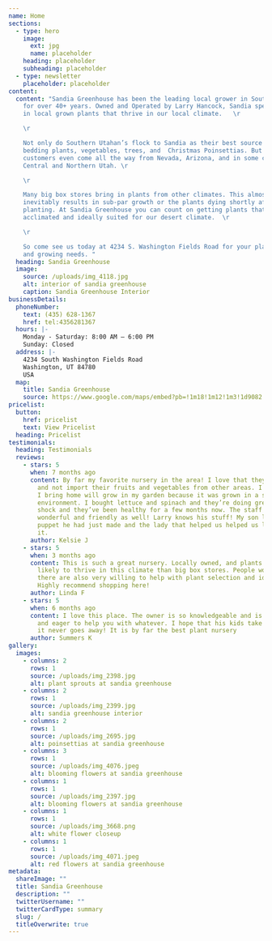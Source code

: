 ```yaml
---
name: Home
sections:
  - type: hero
    image:
      ext: jpg
      name: placeholder
    heading: placeholder
    subheading: placeholder
  - type: newsletter
    placeholder: placeholder
content:
  content: "Sandia Greenhouse has been the leading local grower in Southern Utah
    for over 40+ years. Owned and Operated by Larry Hancock, Sandia specializes
    in local grown plants that thrive in our local climate.   \r

    \r

    Not only do Southern Utahan’s flock to Sandia as their best source of
    bedding plants, vegetables, trees, and  Christmas Poinsettias. But loyal
    customers even come all the way from Nevada, Arizona, and in some cases even
    Central and Northern Utah. \r

    \r

    Many big box stores bring in plants from other climates. This almost
    inevitably results in sub-par growth or the plants dying shortly after
    planting. At Sandia Greenhouse you can count on getting plants that are
    acclimated and ideally suited for our desert climate.  \r

    \r

    So come see us today at 4234 S. Washington Fields Road for your plant
    and growing needs. "
  heading: Sandia Greenhouse
  image:
    source: /uploads/img_4118.jpg
    alt: interior of sandia greenhouse
    caption: Sandia Greenhouse Interior
businessDetails:
  phoneNumber:
    text: (435) 628-1367
    href: tel:4356281367
  hours: |-
    Monday - Saturday: 8:00 AM – 6:00 PM
    Sunday: Closed
  address: |-
    4234 South Washington Fields Road
    Washington, UT 84780
    USA
  map:
    title: Sandia Greenhouse
    source: https://www.google.com/maps/embed?pb=!1m18!1m12!1m3!1d9082.308093420364!2d-113.49388616862824!3d37.07227605624661!2m3!1f0!2f0!3f0!3m2!1i1024!2i768!4f13.1!3m3!1m2!1s0x80ca50a0fa23009f%3A0xf0c811af3d90c8ed!2sSandia%20Nursery!5e0!3m2!1sen!2sus!4v1654447409954!5m2!1sen!2sus
pricelist:
  button:
    href: pricelist
    text: View Pricelist
  heading: Pricelist
testimonials:
  heading: Testimonials
  reviews:
    - stars: 5
      when: 7 months ago
      content: By far my favorite nursery in the area! I love that they grow from seed
        and not import their fruits and vegetables from other areas. I know what
        I bring home will grow in my garden because it was grown in a similar
        environment. I bought lettuce and spinach and they’re doing great! No
        shock and they’ve been healthy for a few months now. The staff is
        wonderful and friendly as well! Larry knows his stuff! My son lost his
        puppet he had just made and the lady that helped us helped us look for
        it.
      author: Kelsie J
    - stars: 5
      when: 3 months ago
      content: This is such a great nursery. Locally owned, and plants that are more
        likely to thrive in this climate than big box stores. People working
        there are also very willing to help with plant selection and ideas.
        Highly recommend shopping here!
      author: Linda F
    - stars: 5
      when: 6 months ago
      content: I love this place. The owner is so knowledgeable and is always helpful
        and eager to help you with whatever. I hope that his kids take over and
        it never goes away! It is by far the best plant nursery
      author: Summers K
gallery:
  images:
    - columns: 2
      rows: 1
      source: /uploads/img_2398.jpg
      alt: plant sprouts at sandia greenhouse
    - columns: 2
      rows: 1
      source: /uploads/img_2399.jpg
      alt: sandia greenhouse interior
    - columns: 2
      rows: 1
      source: /uploads/img_2695.jpg
      alt: poinsettias at sandia greenhouse
    - columns: 3
      rows: 1
      source: /uploads/img_4076.jpeg
      alt: blooming flowers at sandia greenhouse
    - columns: 1
      rows: 1
      source: /uploads/img_2397.jpg
      alt: blooming flowers at sandia greenhouse
    - columns: 1
      rows: 1
      source: /uploads/img_3668.png
      alt: white flower closeup
    - columns: 1
      rows: 1
      source: /uploads/img_4071.jpeg
      alt: red flowers at sandia greenhouse
metadata:
  shareImage: ""
  title: Sandia Greenhouse
  description: ""
  twitterUsername: ""
  twitterCardType: summary
  slug: /
  titleOverwrite: true
---
```

